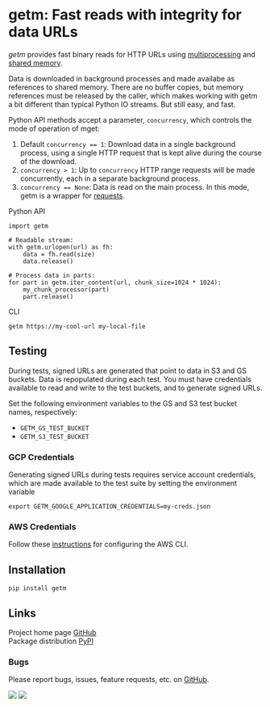 # getm: Fast reads with integrity for data URLs
_getm_ provides fast binary reads for HTTP URLs using
[multiprocessing](https://docs.python.org/3/library/multiprocessing.html) and
[shared memory](https://docs.python.org/3/library/multiprocessing.shared_memory.html).

Data is downloaded in background processes and made availabe as references to shared memory. There are no buffer
copies, but memory references must be released by the caller, which makes working with getm a bit different than
typical Python IO streams. But still easy, and fast.

Python API methods accept a parameter, `concurrency`, which controls the mode of operation of mget:
1. Default `concurrency == 1`: Download data in a single background process, using a single HTTP request that is kept
   alive during the course of the download.
1. `concurrency > 1`:  Up to `concurrency` HTTP range requests will be made concurrently, each in a separate background
   process.
1. `concurrency == None`: Data is read on the main process. In this mode, getm is a wrapper for
   [requests](https://docs.python-requests.org/en/master/).

Python API
```
import getm

# Readable stream:
with getm.urlopen(url) as fh:
    data = fh.read(size)
	data.release()

# Process data in parts:
for part in getm.iter_content(url, chunk_size=1024 * 1024):
    my_chunk_processor(part)
	part.release()
```

CLI
```
getm https://my-cool-url my-local-file
```

## Testing

During tests, signed URLs are generated that point to data in S3 and GS buckets. Data is repopulated during each test.
You must have credentials available to read and write to the test buckets, and to generate signed URLs.

Set the following environment variables to the GS and S3 test bucket names, respectively:
- `GETM_GS_TEST_BUCKET`
- `GETM_S3_TEST_BUCKET`

### GCP Credentials

Generating signed URLs during tests requires service account credentials, which are made available to the test suite by
setting the environment variable
```
export GETM_GOOGLE_APPLICATION_CREDENTIALS=my-creds.json
```

### AWS Credentials

Follow these [instructions](https://docs.aws.amazon.com/cli/latest/userguide/cli-chap-configure.html) for configuring
the AWS CLI.

## Installation
```
pip install getm
```

## Links
Project home page [GitHub](https://github.com/xbrianh/getm)  
Package distribution [PyPI](https://pypi.org/project/getm/)

### Bugs
Please report bugs, issues, feature requests, etc. on [GitHub](https://github.com/xbrianh/getm).

![](https://travis-ci.org/xbrianh/getm.svg?branch=master) ![](https://badge.fury.io/py/getm.svg)

